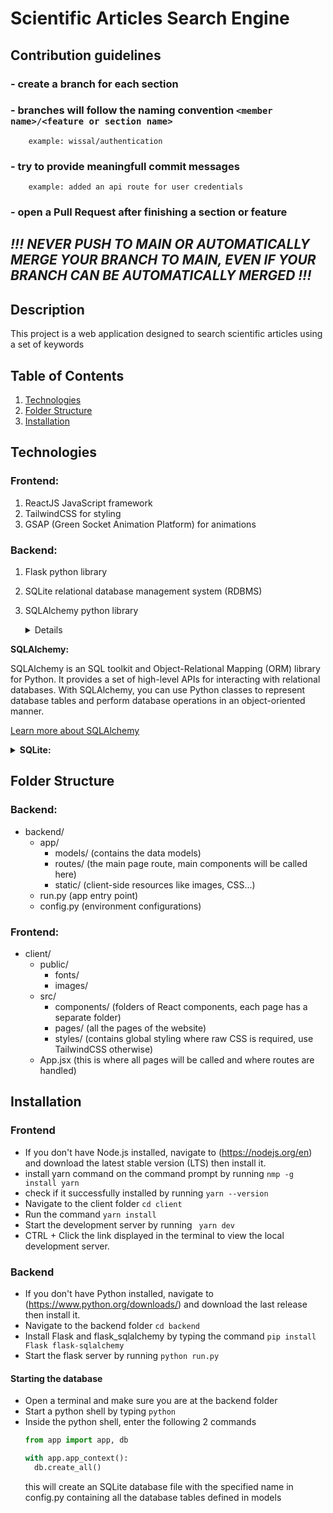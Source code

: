 # Scientific Articles Search Engine

## Contribution guidelines

### - create a branch for each section

### - branches will follow the naming convention `<member name>/<feature or section name> `

        example: wissal/authentication

### - try to provide meaningfull commit messages

        example: added an api route for user credentials

### - open a Pull Request after finishing a section or feature

## _!!! NEVER PUSH TO MAIN OR AUTOMATICALLY MERGE YOUR BRANCH TO MAIN, EVEN IF YOUR BRANCH CAN BE AUTOMATICALLY MERGED !!!_

## Description

This project is a web application designed to search scientific articles using a set of keywords

## Table of Contents

1. [Technologies](#technologies)
2. [Folder Structure](#folder-structure)
3. [Installation](#installation)

## Technologies

### Frontend:

1. ReactJS JavaScript framework
2. TailwindCSS for styling
3. GSAP (Green Socket Animation Platform) for animations

### Backend:

1. Flask python library
2. SQLite relational database management system (RDBMS)
3. SQLAlchemy python library

   <details>
  <summary><strong>SQLAlchemy:</strong></summary>

SQLAlchemy is an SQL toolkit and Object-Relational Mapping (ORM) library for Python. It provides a set of high-level APIs for interacting with relational databases. With SQLAlchemy, you can use Python classes to represent database tables and perform database operations in an object-oriented manner.

[Learn more about SQLAlchemy](https://www.sqlalchemy.org/)

</details>

<details>
  <summary><strong>SQLite:</strong></summary>

SQLite is a self-contained, serverless, and zero-configuration relational database management system (RDBMS). It's an excellent choice for embedded systems and applications that don't require a separate database server. SQLite is the default database engine used by SQLAlchemy in this project.

[Learn more about SQLite](https://www.sqlite.org/)

</details>

## Folder Structure

### Backend:

- backend/
  - app/
    - models/ (contains the data models)
    - routes/ (the main page route, main components will be called here)
    - static/ (client-side resources like images, CSS...)
  - run.py (app entry point)
  - config.py (environment configurations)

### Frontend:

- client/
  - public/
    - fonts/
    - images/
  - src/
    - components/ (folders of React components, each page has a separate folder)
    - pages/ (all the pages of the website)
    - styles/ (contains global styling where raw CSS is required, use TailwindCSS otherwise)
  - App.jsx (this is where all pages will be called and where routes are handled)

## Installation

### Frontend

- If you don't have Node.js installed, navigate to (https://nodejs.org/en) and download the latest stable version (LTS) then install it.
- install yarn command on the command prompt by running
  `nmp -g install yarn `
- check if it successfully installed by running
  `yarn --version`
- Navigate to the client folder
  `cd client`
- Run the command
  `yarn install`
- Start the development server by running
  ` yarn dev`
- CTRL + Click the link displayed in the terminal to view the local development server.

### Backend

- If you don't have Python installed, navigate to (https://www.python.org/downloads/) and download the last release then install it.
- Navigate to the backend folder
  `cd backend`
- Install Flask and flask_sqlalchemy by typing the command
  `pip install Flask flask-sqlalchemy`
- Start the flask server by running
  `python run.py`

#### Starting the database

- Open a terminal and make sure you are at the backend folder
- Start a python shell by typing
  `python`
- Inside the python shell, enter the following 2 commands
  ```python
  from app import app, db
  ```
  ```python
  with app.app_context():
    db.create_all()
  ```
  this will create an SQLite database file with the specified name in config.py containing all the database tables defined in models
